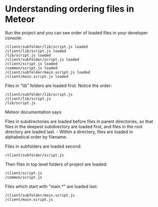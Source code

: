 Understanding ordering files in Meteor
===

Run the project and you can see order of loaded files in your developer console:

    /client/subfolder/lib/script.js loaded
    /client/lib/script.js loaded
    /lib/script.js loaded
    /client/subfolder/script.js loaded
    /client/script.js loaded
    /common/script.js loaded
    /client/subfolder/main.script.js loaded
    /client/main.script.js loaded

Files in "lib" folders are loaded first. Notice the order:

    /client/subfolder/lib/script.js
    /client/lib/script.js
    /lib/script.js

Meteor documentation says:

Files in subdirectories are loaded before files in parent directories,
so that files in the deepest subdirectory are loaded first,
and files in the root directory are loaded last. - Within a directory,
files are loaded in alphabetical order by filename.

Files in subfolders are loaded second:

    /client/subfolder/script.js

Then files in top level folders of project are loaded:

    /client/script.js
    /common/script.js

Files which start with "main.*" are loaded last:

    /client/subfolder/main.script.js
    /client/main.script.js